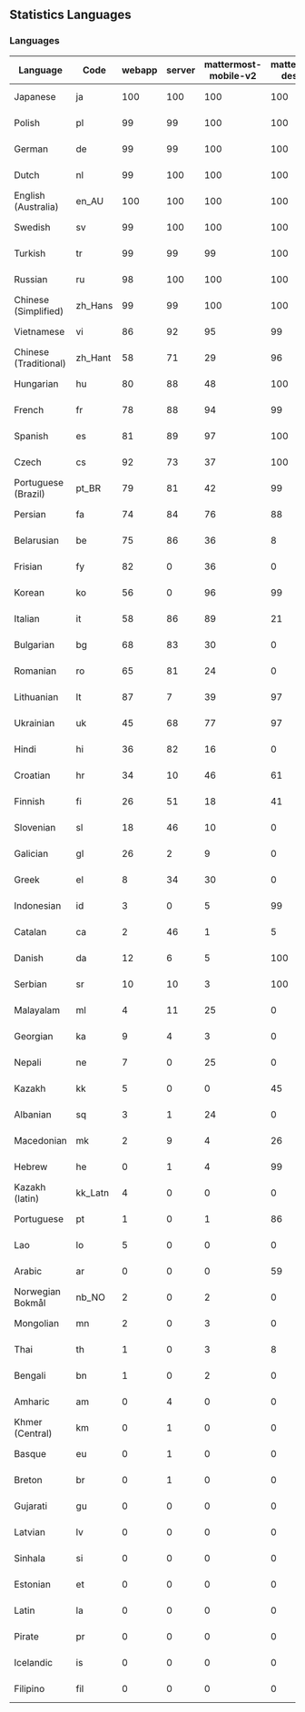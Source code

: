 ## Statistics Languages ##
###  Languages  ###
|Language|Code|webapp|server|mattermost-mobile-v2|mattermost-desktop|playbook-webapp|calls-webapp|Total|Last Modified|
|---|---|---|---|---|---|---|---|---|---|
|Japanese|ja| 100| 100| 100| 100| 0| 100| 100|2024-05-05T00:17:48.301115Z|
|Polish|pl| 99| 99| 100| 100| 0| 99| 99|2024-05-01T01:53:31.899858Z|
|German|de| 99| 99| 100| 100| 0| 99| 99|2024-05-01T01:53:29.638050Z|
|Dutch|nl| 99| 100| 100| 100| 0| 100| 99|2024-05-03T23:42:02.508156Z|
|English (Australia)|en_AU| 100| 100| 100| 100| 0| 0| 99|2024-05-03T12:03:21.978069Z|
|Swedish|sv| 99| 100| 100| 100| 0| 93| 99|2024-05-02T16:03:20.559968Z|
|Turkish|tr| 99| 99| 99| 100| 0| 93| 99|2024-05-01T01:53:33.299415Z|
|Russian|ru| 98| 100| 100| 100| 0| 63| 95|2024-05-01T19:03:21.271697Z|
|Chinese (Simplified)|zh_Hans| 99| 99| 100| 100| 0| 93| 95|2024-05-01T01:53:34.155066Z|
|Vietnamese|vi| 86| 92| 95| 99| 0| 83| 89|2024-05-01T01:53:33.820133Z|
|Chinese (Traditional)|zh_Hant| 58| 71| 29| 96| 0| 13| 87|2024-05-01T01:53:34.408262Z|
|Hungarian|hu| 80| 88| 48| 100| 0| 0| 80|2024-04-30T13:08:29.641029Z|
|French|fr| 78| 88| 94| 99| 0| 48| 79|2024-05-01T01:53:30.078316Z|
|Spanish|es| 81| 89| 97| 100| 0| 23| 79|2024-05-01T01:53:29.845003Z|
|Czech|cs| 92| 73| 37| 100| 0| 90| 77|2024-05-01T01:53:29.401734Z|
|Portuguese (Brazil)|pt_BR| 79| 81| 42| 99| 0| 83| 76|2024-05-01T01:53:32.155676Z|
|Persian|fa| 74| 84| 76| 88| 0| 0| 72|2024-04-30T13:07:32.058654Z|
|Belarusian|be| 75| 86| 36| 8| 0| 0| 71|2024-04-30T13:06:13.737394Z|
|Frisian|fy| 82| 0| 36| 0| 0| 0| 71|2024-04-30T13:07:55.750248Z|
|Korean|ko| 56| 0| 96| 99| 0| 83| 67|2024-05-01T01:53:31.041132Z|
|Italian|it| 58| 86| 89| 21| 0| 19| 67|2024-05-01T01:53:30.600824Z|
|Bulgarian|bg| 68| 83| 30| 0| 0| 0| 66|2024-04-30T13:06:18.883856Z|
|Romanian|ro| 65| 81| 24| 0| 0| 0| 63|2024-04-30T13:10:55.497699Z|
|Lithuanian|lt| 87| 7| 39| 97| 0| 73| 61|2024-05-01T01:53:31.308741Z|
|Ukrainian|uk| 45| 68| 77| 97| 0| 0| 56|2024-04-30T13:11:50.250326Z|
|Hindi|hi| 36| 82| 16| 0| 0| 0| 44|2024-04-30T13:08:17.849875Z|
|Croatian|hr| 34| 10| 46| 61| 0| 97| 36|2024-05-01T01:53:30.347437Z|
|Finnish|fi| 26| 51| 18| 41| 0| 0| 32|2024-04-30T13:07:37.968307Z|
|Slovenian|sl| 18| 46| 10| 0| 0| 0| 22|2024-04-30T13:11:14.522459Z|
|Galician|gl| 26| 2| 9| 0| 0| 0| 17|2024-04-30T13:08:00.963240Z|
|Greek|el| 8| 34| 30| 0| 0| 0| 17|2024-04-30T13:07:01.332425Z|
|Indonesian|id| 3| 0| 5| 99| 0| 0| 14|2024-04-30T13:08:35.408483Z|
|Catalan|ca| 2| 46| 1| 5| 0| 0| 13|2024-04-30T13:06:37.580647Z|
|Danish|da| 12| 6| 5| 100| 0| 0| 12|2024-04-30T13:06:49.220699Z|
|Serbian|sr| 10| 10| 3| 100| 0| 0| 12|2024-04-30T13:11:26.602638Z|
|Malayalam|ml| 4| 11| 25| 0| 0| 0| 9|2024-04-30T13:09:57.883147Z|
|Georgian|ka| 9| 4| 3| 0| 0| 0| 7|2024-04-30T13:08:58.654023Z|
|Nepali|ne| 7| 0| 25| 0| 0| 0| 7|2024-04-30T13:10:18.245198Z|
|Kazakh|kk| 5| 0| 0| 45| 0| 0| 6|2024-04-30T13:09:11.473758Z|
|Albanian|sq| 3| 1| 24| 0| 0| 0| 5|2024-04-30T13:11:20.743424Z|
|Macedonian|mk| 2| 9| 4| 26| 0| 0| 5|2024-04-30T13:09:52.648755Z|
|Hebrew|he| 0| 1| 4| 99| 0| 0| 4|2024-04-30T13:08:12.550678Z|
|Kazakh (latin)|kk_Latn| 4| 0| 0| 0| 0| 0| 4|2024-04-30T13:09:05.193518Z|
|Portuguese|pt| 1| 0| 1| 86| 0| 0| 3|2024-04-30T13:10:49.589308Z|
|Lao|lo| 5| 0| 0| 0| 0| 0| 3|2024-04-30T13:09:35.628256Z|
|Arabic|ar| 0| 0| 0| 59| 0| 0| 2|2024-04-30T13:06:07.577989Z|
|Norwegian Bokmål|nb_NO| 2| 0| 2| 0| 0| 0| 2|2024-04-30T13:10:11.925494Z|
|Mongolian|mn| 2| 0| 3| 0| 0| 0| 2|2024-04-30T13:10:04.737301Z|
|Thai|th| 1| 0| 3| 8| 0| 0| 1|2024-04-30T13:11:38.830360Z|
|Bengali|bn| 1| 0| 2| 0| 0| 0| 1|2024-04-30T13:06:24.938484Z|
|Amharic|am| 0| 4| 0| 0| 0| 0| 1|2024-04-30T13:06:00.852732Z|
|Khmer (Central)|km| 0| 1| 0| 0| 0| 0| 0|2024-04-30T13:09:17.701363Z|
|Basque|eu| 0| 1| 0| 0| 0| 0| 0|2024-04-30T13:07:26.158400Z|
|Breton|br| 0| 1| 0| 0| 0| 0| 0|2024-04-30T13:06:31.497038Z|
|Gujarati|gu| 0| 0| 0| 0| 0| 0| 0|2024-04-30T13:08:06.794054Z|
|Latvian|lv| 0| 0| 0| 0| 0| 0| 0|2024-04-30T13:09:46.825795Z|
|Sinhala|si| 0| 0| 0| 0| 0| 0| 0|2024-04-30T13:11:07.932857Z|
|Estonian|et| 0| 0| 0| 0| 0| 0| 0|2024-04-30T13:07:19.777210Z|
|Latin|la| 0| 0| 0| 0| 0| 0| 0|2024-04-30T13:09:29.665429Z|
|Pirate|pr| 0| 0| 0| 0| 0| 0| 0|2024-04-30T13:10:36.936518Z|
|Icelandic|is| 0| 0| 0| 0| 0| 0| 0|2024-04-30T13:08:40.956875Z|
|Filipino|fil| 0| 0| 0| 0| 0| 0| 0|2024-04-30T13:07:43.642222Z|
